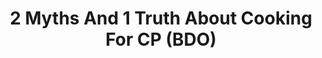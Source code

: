 ---
layout: post
title: 2 Myths And 1 Truth About Cooking For CP (BDO)
published: true
type: video
tags: cooking
image: /files/thumbnails/cpmyths.png
excerpt: Booba
post-date: 2023-06-02
updated-date: 2023-06-02
direct-link: https://www.youtube.com/watch?v=3Ef7JkjFbBw
---